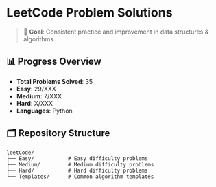 # LeetCode Problem Solutions

> 🎯 **Goal**: Consistent practice and improvement in data structures & algorithms

## 📊 Progress Overview
- **Total Problems Solved**: 35
- **Easy**: 29/XXX
- **Medium**: 7/XXX  
- **Hard**: X/XXX
- **Languages**: Python

## 🗂️ Repository Structure

```
leetCode/
├── Easy/           # Easy difficulty problems
├── Medium/         # Medium difficulty problems  
├── Hard/           # Hard difficulty problems
└── Templates/      # Common algorithm templates
```
